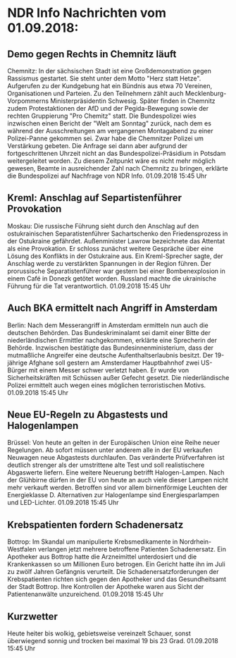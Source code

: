 # NDR Info Nachrichten vom 01.09.2018:


## Demo gegen Rechts in Chemnitz läuft
Chemnitz: In der sächsischen Stadt ist eine Großdemonstration gegen Rassismus gestartet. Sie steht unter dem Motto "Herz statt Hetze". Aufgerufen zu der Kundgebung hat ein Bündnis aus etwa 70 Vereinen, Organisationen und Parteien. Zu den Teilnehmern zählt auch Mecklenburg-Vorpommerns Ministerpräsidentin Schwesig. Später finden in Chemnitz zudem Protestaktionen der AfD und der Pegida-Bewegung sowie der rechten Gruppierung "Pro Chemitz" statt. Die Bundespolizei wies inzwischen einen Bericht der "Welt am Sonntag" zurück, nach dem es während der Ausschreitungen am vergangenen Montagabend zu einer Polizei-Panne gekommen sei. Zwar habe die Chemnitzer Polizei um Verstärkung gebeten. Die Anfrage sei dann aber aufgrund der fortgeschrittenen Uhrzeit nicht an das Bundespolizei-Präsidium in Potsdam weitergeleitet worden. Zu diesem Zeitpunkt wäre es nicht mehr möglich gewesen, Beamte in ausreichender Zahl nach Chemnitz zu bringen, erklärte die Bundespolizei auf Nachfrage von NDR Info. 01.09.2018 15:45 Uhr 

## Kreml: Anschlag auf Separtistenführer Provokation
Moskau: Die russische Führung sieht durch den Anschlag auf den ostukrainischen Separatistenführer Sachartschenko den Friedensprozess in der Ostukraine gefährdet. Außenminister Lawrow bezeichnete das Attentat als eine Provokation. Er schloss zunächst weitere Gespräche über eine Lösung des Konflikts in der Ostukraine aus. Ein Kreml-Sprecher sagte, der Anschlag werde zu verstärkten Spannungen in der Region führen. Der prorussische Separatistenführer war gestern bei einer Bombenexplosion in einem Café in Donezk getötet worden. Russland machte die ukrainische Führung für die Tat verantwortlich. 01.09.2018 15:45 Uhr 

## Auch BKA ermittelt nach Angriff in Amsterdam
Berlin: Nach dem Messerangriff in Amsterdam ermitteln nun auch die deutschen Behörden. Das Bundeskriminalamt sei damit einer Bitte der niederländischen Ermittler nachgekommen, erklärte eine Sprecherin der Behörde. Inzwischen bestätigte das Bundesinnenministerium, dass der mutmaßliche Angreifer eine deutsche Aufenthaltserlaubnis besitzt. Der 19-jährige Afghane soll gestern am Amsterdamer Hauptbahnhof zwei US-Bürger mit einem Messer schwer verletzt haben. Er wurde von Sicherheitskräften mit Schüssen außer Gefecht gesetzt. Die niederländische Polizei ermittelt auch wegen eines möglichen terroristischen Motivs. 01.09.2018 15:45 Uhr 

## Neue EU-Regeln zu Abgastests und Halogenlampen
Brüssel: Von heute an gelten in der Europäischen Union eine Reihe neuer Regelungen. Ab sofort müssen unter anderem alle in der EU verkaufen Neuwagen neue Abgastests durchlaufen. Das veränderte Prüfverfahren ist deutlich strenger als der umstrittene alte Test und soll realistischere Abgaswerte liefern. Eine weitere Neuerung betrifft Halogen-Lampen. Nach der Glühbirne dürfen in der EU von heute an auch viele dieser Lampen nicht mehr verkauft werden. Betroffen sind vor allem birnenförmige Leuchten der Energieklasse D. Alternativen zur Halogenlampe sind Energiesparlampen und LED-Lichter. 01.09.2018 15:45 Uhr 

## Krebspatienten fordern Schadenersatz
Bottrop: Im Skandal um manipulierte Krebsmedikamente in Nordrhein-Westfalen verlangen jetzt mehrere betroffene Patienten Schadenersatz. Ein Apotheker aus Bottrop hatte die Arzneimittel unterdosiert und die Krankenkassen so um Millionen Euro betrogen. Ein Gericht hatte ihn im Juli zu zwölf Jahren Gefängnis verurteilt. Die Schadenersatzforderungen der Krebspatienten richten sich gegen den Apotheker und das Gesundheitsamt der Stadt Bottrop. Ihre Kontrollen der Apotheke waren aus Sicht der Patientenanwälte unzureichend. 01.09.2018 15:45 Uhr 

## Kurzwetter
Heute heiter bis wolkig, gebietsweise vereinzelt Schauer, sonst überwiegend sonnig und trocken bei maximal 19 bis 23 Grad. 01.09.2018 15:45 Uhr 
